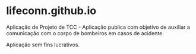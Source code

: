 # lifeconn.github.io

Aplicação de Projeto de TCC - Aplicação publica com objetivo de auxiliar a comunicação com o corpo de bombeiros em casos de acidente.

Aplicação sem fins lucrativos.

